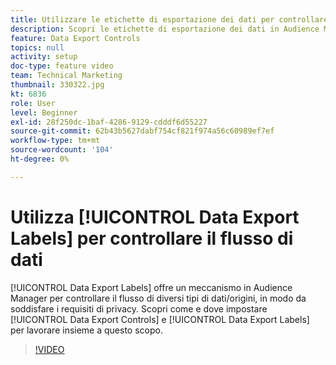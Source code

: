 ```yaml
---
title: Utilizzare le etichette di esportazione dei dati per controllare il flusso di dati
description: Scopri le etichette di esportazione dei dati in Audience Manager. Questi forniscono un meccanismo in Audience Manager per controllare il flusso di diversi tipi di dati/origini, in modo da soddisfare i requisiti di privacy. Scopri come e dove impostare i controlli e le etichette di esportazione dei dati per lavorare di pari passo a questo scopo.
feature: Data Export Controls
topics: null
activity: setup
doc-type: feature video
team: Technical Marketing
thumbnail: 330322.jpg
kt: 6836
role: User
level: Beginner
exl-id: 28f250dc-1baf-4286-9129-cdddf6d55227
source-git-commit: 62b43b5627dabf754cf821f974a56c60989ef7ef
workflow-type: tm+mt
source-wordcount: '104'
ht-degree: 0%

---
```


# Utilizza [!UICONTROL Data Export Labels] per controllare il flusso di dati

[!UICONTROL Data Export Labels] offre un meccanismo in Audience Manager per controllare il flusso di diversi tipi di dati/origini, in modo da soddisfare i requisiti di privacy. Scopri come e dove impostare [!UICONTROL Data Export Controls] e [!UICONTROL Data Export Labels] per lavorare insieme a questo scopo.

>[!VIDEO](https://video.tv.adobe.com/v/330322/?quality=12&learn=on)
